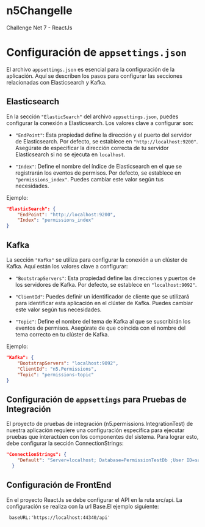 # n5Changelle
Challenge Net 7 - ReactJs
# Configuración de `appsettings.json`

El archivo `appsettings.json` es esencial para la configuración de la aplicación. Aquí se describen los pasos para configurar las secciones relacionadas con Elasticsearch y Kafka.

## Elasticsearch

En la sección `"ElasticSearch"` del archivo `appsettings.json`, puedes configurar la conexión a Elasticsearch. Los valores clave a configurar son:

- `"EndPoint"`: Esta propiedad define la dirección y el puerto del servidor de Elasticsearch. Por defecto, se establece en `"http://localhost:9200"`. Asegúrate de especificar la dirección correcta de tu servidor Elasticsearch si no se ejecuta en `localhost`.

- `"Index"`: Define el nombre del índice de Elasticsearch en el que se registrarán los eventos de permisos. Por defecto, se establece en `"permissions_index"`. Puedes cambiar este valor según tus necesidades.

Ejemplo:

```json
"ElasticSearch": {
    "EndPoint": "http://localhost:9200",
    "Index": "permissions_index"
}
```
## Kafka

La sección `"Kafka"` se utiliza para configurar la conexión a un clúster de Kafka. Aquí están los valores clave a configurar:

- `"BootstrapServers"`: Esta propiedad define las direcciones y puertos de los servidores de Kafka. Por defecto, se establece en `"localhost:9092"`. 

- `"ClientId"`: Puedes definir un identificador de cliente que se utilizará para identificar esta aplicación en el clúster de Kafka. Puedes cambiar este valor según tus necesidades.

- `"Topic"`: Define el nombre del tema de Kafka al que se suscribirán los eventos de permisos. Asegúrate de que coincida con el nombre del tema correcto en tu clúster de Kafka.

Ejemplo:

```json
"Kafka": {
    "BootstrapServers": "localhost:9092",
    "ClientId": "n5.Permissions",
    "Topic": "permissions-topic"
}
```
## Configuración de `appsettings` para Pruebas de Integración

El proyecto de pruebas de integración (n5.permissions.IntegrationTest) de nuestra aplicación requiere una configuración específica para ejecutar pruebas que interactúen con los componentes del sistema. Para lograr esto, debe configurar la sección ConnectionStrings:
```json
"ConnectionStrings": {
    "Default": "Server=localhost; Database=PermissionTestDb ;User ID=sa;Password=sa;TrustServerCertificate=True"
  }
```
## Configuración de FrontEnd
En el proyecto ReactJs se debe configurar el API en la ruta src/api. La configuración se realiza con la url Base.El ejemplo siguiente:

```
 baseURL:'https://localhost:44340/api'
```
